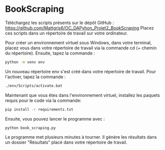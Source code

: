 # BookScraping
Téléchargez les scripts présents sur le dépôt GitHub : https://github.com/Mattgris6/OC_DAPyhon_Projet2_BookScraping
Placez ces scripts dans un répertoire de travail sur votre ordinateur.

Pour créer un environnement virtuel sous Windows, dans votre terminal, placez vous dans votre répertoire de travail via la commande cd (+ chemin du répertoire).
Ensuite, tapez la commande :

```sh
python -m venv env
```

Un nouveau répertoire env s'est créé dans votre répertoire de travail.
Pour l'activer, tapez la commande :

```sh
./env/Scripts/activate.bat
```

Maintenant que vous êtes dans l'environnement virtuel, installez les paquets requis pour le code via la commande:

```sh
pip install -r requirements.txt
```

Ensuite, vous pouvez lancer le programme avec :

```sh
python book_scraping.py
```

Le programme met plusieurs minutes à tourner. Il génère les résultats dans un dossier "Résultats" placé dans votre répertoire de travail.
